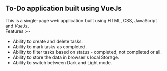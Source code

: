 ## To-Do application built using VueJs

This is a single-page web application built using HTML, CSS, JavaScript and <i>VueJs</i>.<br>
Features :-- 
<ul>
  <li>Ability to create and delete tasks.</li>
  <li>Ability to mark tasks as completed.</li>
  <li>Ability to filter tasks based on status - completed, not completed or all.</li>
  <li>Ability to store the data in browser's local Storage.</li>
  <li>Ability to switch between Dark and Light mode.</li> 
</ul>
